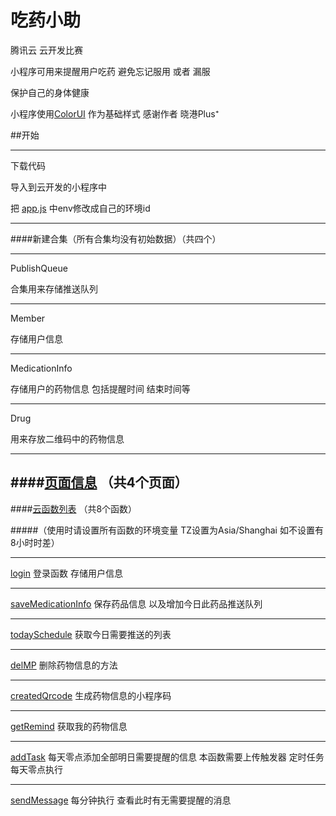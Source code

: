 # 吃药小助

腾讯云 云开发比赛

小程序可用来提醒用户吃药 避免忘记服用 或者 漏服

保护自己的身体健康

小程序使用[ColorUI](https://github.com/weilanwl/ColorUI "去查看")  作为基础样式 感谢作者 晓港Plus⁺

##开始
***
下载代码 

导入到云开发的小程序中

把 [app.js](wxapp/miniprogram/app.js "去查看") 中env修改成自己的环境id


***

####新建合集（所有合集均没有初始数据）（共四个）
***
PublishQueue

合集用来存储推送队列

***

Member

存储用户信息
***
MedicationInfo

存储用户的药物信息 包括提醒时间 结束时间等
***
Drug

用来存放二维码中的药物信息
***


####[页面信息](wxapp/miniprogram/)  （共4个页面） 
----

####[云函数列表](wxapp/cloudfunctions/)  （共8个函数） 

#####（使用时请设置所有函数的环境变量 TZ设置为Asia/Shanghai 如不设置有8小时时差）

-----

[login](wxapp/cloudfunctions/login "去查看")  登录函数 存储用户信息

***

[saveMedicationInfo](wxapp/cloudfunctions/saveMedicationInfo "去查看")  保存药品信息 以及增加今日此药品推送队列   

***

[todaySchedule](wxapp/cloudfunctions/todaySchedule "去查看")  获取今日需要推送的列表

***

[delMP](wxapp/cloudfunctions/delMP "去查看")  删除药物信息的方法

***

[createdQrcode](wxapp/cloudfunctions/createdQrcode "去查看")  生成药物信息的小程序码

***

[getRemind](wxapp/cloudfunctions/getRemind "去查看") 获取我的药物信息

***

[addTask](wxapp/cloudfunctions/addTask "去查看") 每天零点添加全部明日需要提醒的信息   本函数需要上传触发器 定时任务每天零点执行

***

[sendMessage](wxapp/cloudfunctions/sendMessage "去查看") 每分钟执行 查看此时有无需要提醒的消息 
